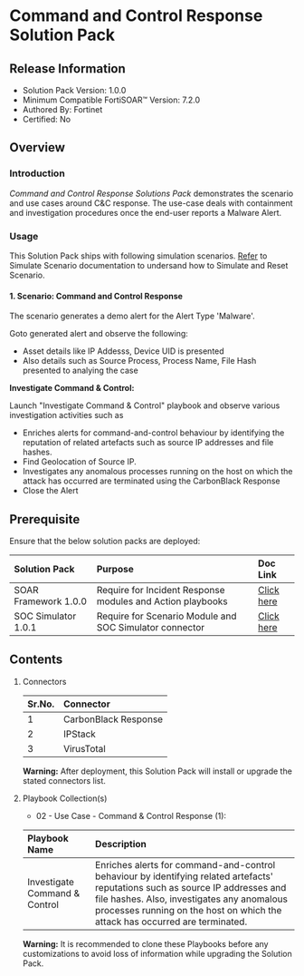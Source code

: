 # Command and Control Response Solution Pack

## Release Information

- Solution Pack Version: 1.0.0
- Minimum Compatible FortiSOAR™ Version: 7.2.0
- Authored By: Fortinet
- Certified: No

## Overview

### Introduction

*Command and Control Response Solutions Pack* demonstrates the scenario and use cases around C&C response. The use-case deals with containment and investigation procedures once the end-user reports a Malware Alert.

### Usage

This Solution Pack ships with following simulation scenarios. [Refer](https://github.com/fortinet-fortisoar/solution-pack-soc-simulator/blob/develop/docs/solution-pack-guide.md) to Simulate Scenario documentation to undersand how to Simulate and Reset Scenario.

#### 1. Scenario: Command and Control Response

The scenario generates a demo alert for the Alert Type 'Malware'.

Goto generated alert and observe the following:

- Asset details like IP Addesss, Device UID is presented
- Also details such as Source Process, Process Name, File Hash presented to analying the case

**Investigate Command & Control:**

Launch "Investigate Command & Control" playbook and observe various investigation activities such as

- Enriches alerts for command-and-control behaviour by identifying the reputation of related artefacts such as source IP addresses and file hashes.
- Find Geolocation of Source IP.
- Investigates any anomalous processes running on the host on which the attack has occurred are terminated using the CarbonBlack Response
- Close the Alert

## Prerequisite

Ensure that the below solution packs are deployed:

|**Solution Pack**|**Purpose**|**Doc Link**|
| :- | :- | :- |
|SOAR Framework 1.0.0|Require for Incident Response modules and Action playbooks|[Click here](https://github.com/fortinet-fortisoar/solution-pack-soar-framework/blob/develop/README.md)|
|SOC Simulator 1.0.1|Require for Scenario Module and SOC Simulator connector| [Click here](https://github.com/fortinet-fortisoar/solution-pack-soc-simulator/blob/develop/README.md)|

## Contents

1. Connectors

    |**Sr.No.**|**Connector**|
    | :- | :- |
    |1|CarbonBlack Response|
    |2|IPStack|
    |3|VirusTotal|

    **Warning:** After deployment, this Solution Pack will install or upgrade the stated connectors list.

2. Playbook Collection(s)

    - 02 - Use Case - Command & Control Response (1):

    |**Playbook Name**|**Description**|
    | :- | :- |
    |Investigate Command & Control|Enriches alerts for command-and-control behaviour by identifying related artefacts' reputations such as source IP addresses and file hashes. Also, investigates any anomalous processes running on the host on which the attack has occurred are terminated.|

     **Warning:** It is recommended to clone these Playbooks before any customizations to avoid loss of information while upgrading the Solution Pack.
